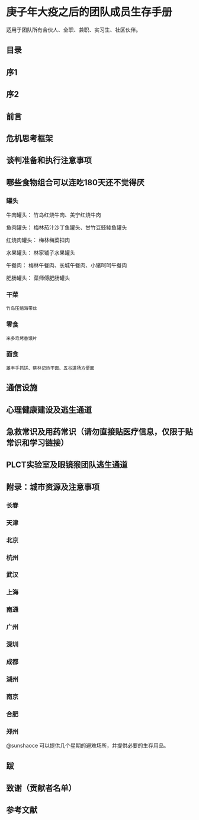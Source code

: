 # 庚子年大疫之后的团队成员生存手册

适用于团队所有合伙人、全职、兼职、实习生、社区伙伴。


## 目录

## 序1

## 序2

## 前言

## 危机思考框架

## 谈判准备和执行注意事项

## 哪些食物组合可以连吃180天还不觉得厌

### 罐头

牛肉罐头： 竹岛红烧牛肉、美宁红烧牛肉

鱼肉罐头： 梅林茄汁沙丁鱼罐头、甘竹豆豉鲮鱼罐头

红烧肉罐头： 梅林梅菜扣肉

水果罐头： 林家铺子水果罐头

午餐肉： 梅林午餐肉、长城午餐肉、小猪呵呵午餐肉

肥肠罐头： 菜师傅肥肠罐头

### 干菜

    竹岛压缩海带丝

### 零食

    米多奇烤香馍片

### 面食

    雄丰手抓饼、蔡林记热干面、五谷道场方便面

## 通信设施

## 心理健康建设及逃生通道

## 急救常识及用药常识（请勿直接贴医疗信息，仅限于贴常识和学习链接）

## PLCT实验室及眼镜猴团队逃生通道

## 附录：城市资源及注意事项

### 长春

### 天津

### 北京

### 杭州

### 武汉

### 上海

### 南通

### 广州

### 深圳

### 成都

### 湖州

### 南京

### 合肥

### 郑州

@sunshaoce 可以提供几个星期的避难场所，并提供必要的生存用品。

## 跋

## 致谢（贡献者名单）

## 参考文献
